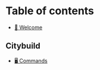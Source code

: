 # Table of contents

* [👋 Welcome](README.md)

## Citybuild

* [🖥️ Commands](citybuild/commands.md)
